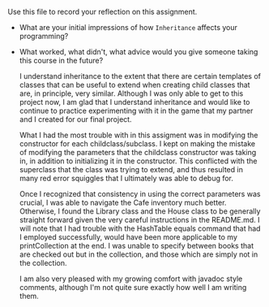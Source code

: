 Use this file to record your reflection on this assignment.

- What are your initial impressions of how `Inheritance` affects your programming?
- What worked, what didn't, what advice would you give someone taking this course in the future?

    I understand inheritance to the extent that there are certain templates of classes that can be useful to extend when creating child classes that are, in principle, very similar. Although I was only able to get to this project now, I am glad that I understand inheritance and would like to continue to practice experimenting with it in the game that my partner and I created for our final project.

    What I had the most trouble with in this assigment was in modifying the constructor for each childclass/subclass. I kept on making the mistake of modifying the parameters that the childclass constructor was taking in, in addition to initializing it in the constructor. This conflicted with the superclass that the class was trying to extend, and thus resulted in many red error squiggles that I ultimately was able to debug for.



    Once I recognized that consistency in using the correct parameters was crucial, I was able to navigate the Cafe inventory much better. Otherwise, I found the Library class and the House class to be generally straight forward given the very careful instructions in the README.md. I will note that I had trouble with the HashTable equals command that had I employed successfully, would have been more applicable to my printCollection at the end. I was unable to specify between books that are checked out but in the collection, and those which are simply not in the collection.

    I am also very pleased with my growing comfort with javadoc style comments, although I'm not quite sure exactly how well I am writing them.
